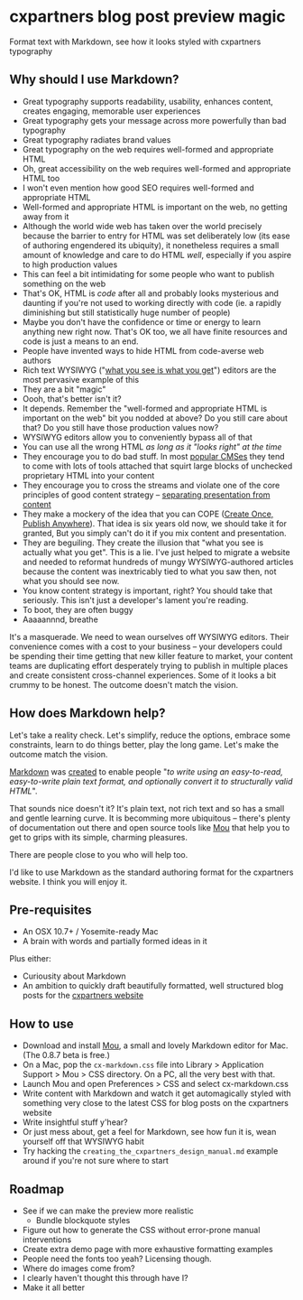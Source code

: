 # cxpartners blog post preview magic

Format text with Markdown, see how it looks styled with cxpartners typography

## Why should I use Markdown?

- Great typography supports readability, usability, enhances content, creates engaging, memorable user experiences 
- Great typography gets your message across more powerfully than bad typography
- Great typography radiates brand values 
- Great typography on the web requires well-formed and appropriate HTML
- Oh, great accessibility on the web requires well-formed and appropriate HTML too
- I won't even mention how good SEO requires well-formed and appropriate HTML
- Well-formed and appropriate HTML is important on the web, no getting away from it
- Although the world wide web has taken over the world precisely because the barrier to entry for HTML was set deliberately low (its ease of authoring engendered its ubiquity), it nonetheless requires a small amount of knowledge and care to do HTML _well_, especially if you aspire to high production values 
- This can feel a bit intimidating for some people who want to publish something on the web
- That's OK, HTML is _code_ after all and probably looks mysterious and daunting if you're not used to working directly with code (ie. a rapidly diminishing but still statistically huge number of people)
- Maybe you don't have the confidence or time or energy to learn anything new right now. That's OK too, we all have finite resources and code is just a means to an end.
- People have invented ways to hide HTML from code-averse web authors
- Rich text WYSIWYG ("[what you see is what you get](https://en.wikipedia.org/wiki/WYSIWYG)") editors are the most pervasive example of this  
- They are a bit "magic"
- Oooh, that's better isn't it?
- It depends. Remember the "well-formed and appropriate HTML is important on the web" bit you nodded at above? Do you still care about that? Do you still have those production values now?
- WYSIWYG editors allow you to conveniently bypass all of that
- You can use all the wrong HTML *as long as it "looks right" at the time*
- They encourage you to do bad stuff. In most [popular CMSes](https://wordpress.com/) they tend to come with lots of tools attached that squirt large blocks of unchecked proprietary HTML into your content
- They encourage you to cross the streams and violate one of the core principles of good content strategy – [separating presentation from content](http://karenmcgrane.com/2014/03/27/separating-content-from-presentation/)
- They make a mockery of the idea that you can COPE ([Create Once, Publish Anywhere](http://www.programmableweb.com/news/cope-create-once-publish-everywhere/2009/10/13)). That idea is six years old now, we should take it for granted, But you simply can't do it if you mix content and presentation.
- They are beguiling. They create the illusion that "what you see is actually what you get". This is a lie. I've just helped to migrate a website and needed to reformat hundreds of mungy WYSIWYG-authored articles because the content was inextricably tied to what you saw then, not what you should see now.
- You know content strategy is important, right? You should take that seriously. This isn't just a developer's lament you're reading.
- To boot, they are often buggy 
- Aaaaannnd, breathe

It's a masquerade. We need to wean ourselves off WYSIWYG editors. Their convenience comes with a cost to your business – your developers could be spending their time getting that new killer feature to market, your content teams are duplicating effort desperately trying to publish in multiple places and create consistent cross-channel experiences. Some of it looks a bit crummy to be honest. The outcome doesn't match the vision. 

## How does Markdown help?

Let's take a reality check. Let's simplify, reduce the options, embrace some constraints, learn to do things better, play the long game. Let's make the outcome match the vision.

[Markdown](https://en.wikipedia.org/wiki/Markdown) was [created](https://daringfireball.net/projects/markdown/syntax) to enable people "_to write using an easy-to-read, easy-to-write plain text format, and optionally convert it to structurally valid HTML_". 

That sounds nice doesn't it? It's plain text, not rich text and so has a small and gentle learning curve. It is becomming more ubiquitous – there's plenty of documentation out there and open source tools like [Mou](http://25.io/mou/) that help you to get to grips with its simple, charming pleasures. 

There are people close to you who will help too. 

I'd like to use Markdown as the standard authoring format for the cxpartners website. I think you will enjoy it.


## Pre-requisites

- An OSX 10.7+ / Yosemite-ready Mac
- A brain with words and partially formed ideas in it

Plus either:

- Curiousity about Markdown
- An ambition to quickly draft beautifully formatted, well structured blog posts for the [cxpartners website](http://www.cxpartners.co.uk)

## How to use

- Download and install [Mou](http://25.io/mou/), a small and lovely Markdown editor for Mac. (The 0.8.7 beta is free.)
- On a Mac, pop the `cx-markdown.css` file into Library > Application Support > Mou > CSS directory. On a PC, all the very best with that.
- Launch Mou and open Preferences > CSS and select cx-markdown.css
- Write content with Markdown and watch it get automagically styled with something very close to the latest CSS for blog posts on the cxpartners website
- Write insightful stuff y'hear?
- Or just mess about, get a feel for Markdown, see how fun it is, wean yourself off that WYSIWYG habit
- Try hacking the `creating_the_cxpartners_design_manual.md` example around if you're not sure where to start

## Roadmap

- See if we can make the preview more realistic
  - Bundle blockquote styles
- Figure out how to generate the CSS without error-prone manual interventions
- Create extra demo page with more exhaustive formatting examples
- People need the fonts too yeah? Licensing though.
- Where do images come from?
- I clearly haven't thought this through have I?
- Make it all better